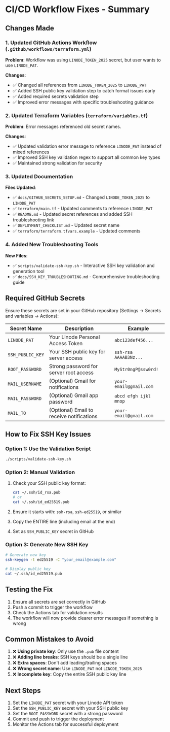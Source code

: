 # CI/CD Workflow Fixes - Summary

## Changes Made

### 1. Updated GitHub Actions Workflow (`.github/workflows/terraform.yml`)

**Problem**: Workflow was using `LINODE_TOKEN_2025` secret, but user wants to use `LINODE_PAT`.

**Changes**:
- ✅ Changed all references from `LINODE_TOKEN_2025` to `LINODE_PAT`
- ✅ Added SSH public key validation step to catch format issues early
- ✅ Added required secrets validation step
- ✅ Improved error messages with specific troubleshooting guidance

### 2. Updated Terraform Variables (`terraform/variables.tf`)

**Problem**: Error messages referenced old secret names.

**Changes**:
- ✅ Updated validation error message to reference `LINODE_PAT` instead of mixed references
- ✅ Improved SSH key validation regex to support all common key types
- ✅ Maintained strong validation for security

### 3. Updated Documentation

**Files Updated**:
- ✅ `docs/GITHUB_SECRETS_SETUP.md` - Changed `LINODE_TOKEN_2025` to `LINODE_PAT`
- ✅ `terraform/main.tf` - Updated comments to reference `LINODE_PAT`
- ✅ `README.md` - Updated secret references and added SSH troubleshooting link
- ✅ `DEPLOYMENT_CHECKLIST.md` - Updated secret name
- ✅ `terraform/terraform.tfvars.example` - Updated comments

### 4. Added New Troubleshooting Tools

**New Files**:
- ✅ `scripts/validate-ssh-key.sh` - Interactive SSH key validation and generation tool
- ✅ `docs/SSH_KEY_TROUBLESHOOTING.md` - Comprehensive troubleshooting guide

## Required GitHub Secrets

Ensure these secrets are set in your GitHub repository (Settings → Secrets and variables → Actions):

| Secret Name | Description | Example |
|-------------|-------------|---------|
| `LINODE_PAT` | Your Linode Personal Access Token | `abc123def456...` |
| `SSH_PUBLIC_KEY` | Your SSH public key for server access | `ssh-rsa AAAAB3Nz...` |
| `ROOT_PASSWORD` | Strong password for server root access | `MyStr0ngP@ssw0rd!` |
| `MAIL_USERNAME` | (Optional) Gmail for notifications | `your-email@gmail.com` |
| `MAIL_PASSWORD` | (Optional) Gmail app password | `abcd efgh ijkl mnop` |
| `MAIL_TO` | (Optional) Email to receive notifications | `your-email@gmail.com` |

## How to Fix SSH Key Issues

### Option 1: Use the Validation Script
```bash
./scripts/validate-ssh-key.sh
```

### Option 2: Manual Validation
1. Check your SSH public key format:
   ```bash
   cat ~/.ssh/id_rsa.pub
   # or
   cat ~/.ssh/id_ed25519.pub
   ```

2. Ensure it starts with: `ssh-rsa`, `ssh-ed25519`, or similar
3. Copy the ENTIRE line (including email at the end)
4. Set as `SSH_PUBLIC_KEY` secret in GitHub

### Option 3: Generate New SSH Key
```bash
# Generate new key
ssh-keygen -t ed25519 -C "your_email@example.com"

# Display public key
cat ~/.ssh/id_ed25519.pub
```

## Testing the Fix

1. Ensure all secrets are set correctly in GitHub
2. Push a commit to trigger the workflow
3. Check the Actions tab for validation results
4. The workflow will now provide clearer error messages if something is wrong

## Common Mistakes to Avoid

1. ❌ **Using private key**: Only use the `.pub` file content
2. ❌ **Adding line breaks**: SSH keys should be a single line
3. ❌ **Extra spaces**: Don't add leading/trailing spaces
4. ❌ **Wrong secret name**: Use `LINODE_PAT` not `LINODE_TOKEN_2025`
5. ❌ **Incomplete key**: Copy the entire SSH public key line

## Next Steps

1. Set the `LINODE_PAT` secret with your Linode API token
2. Set the `SSH_PUBLIC_KEY` secret with your SSH public key
3. Set the `ROOT_PASSWORD` secret with a strong password
4. Commit and push to trigger the deployment
5. Monitor the Actions tab for successful deployment